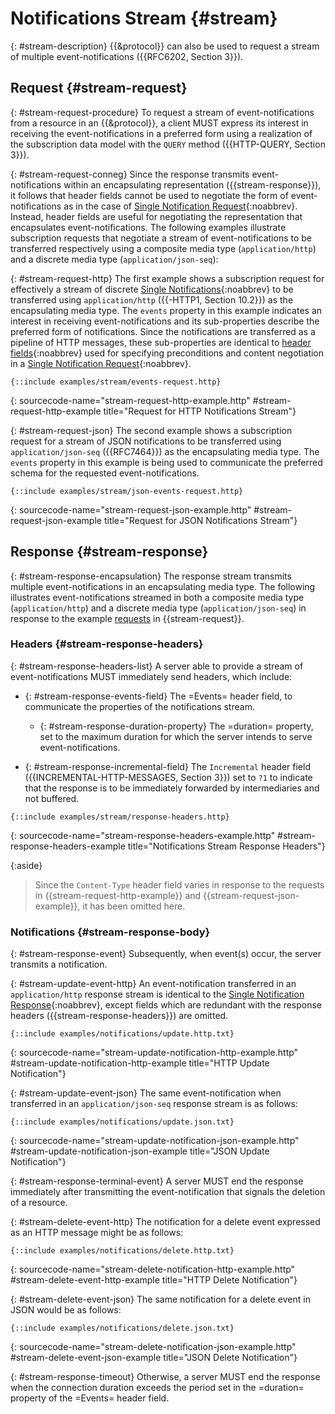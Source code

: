 # Notifications Stream {#stream}

{: #stream-description}
{{&protocol}} can also be used to request a stream of multiple event-notifications ({{RFC6202, Section 3}}).

## Request {#stream-request}

{: #stream-request-procedure}
To request a stream of event-notifications from a resource in an {{&protocol}}, a client MUST express its interest in receiving the event-notifications in a preferred form using a realization of the subscription data model with the `QUERY` method ({{HTTP-QUERY, Section 3}}).

{: #stream-request-conneg}
Since the response transmits event-notifications within an encapsulating representation ({{stream-response}}), it follows that header fields cannot be used to negotiate the form of event-notifications as in the case of [Single Notification Request](#single-notification-request){:noabbrev}. Instead, header fields are useful for negotiating the representation that encapsulates event-notifications. The following examples illustrate subscription requests that negotiate a stream of event-notifications to be transferred respectively using a composite media type (`application/http`) and a discrete media type (`application/json-seq`):

{: #stream-request-http}
The first example shows a subscription request for effectively a stream of discrete [Single Notifications](#single-notification){:noabbrev} to be transferred using `application/http` ({{-HTTP1, Section 10.2}}) as the encapsulating media type. The `events` property in this example indicates an interest in receiving event-notifications and its sub-properties describe the preferred form of notifications. Since the notifications are transferred as a pipeline of HTTP messages, these sub-properties are identical to [header fields](#single-notification-request-conneg){:noabbrev} used for specifying preconditions and content negotiation in a [Single Notification Request](#single-notification-request){:noabbrev}.

~~~ http-message
{::include examples/stream/events-request.http}
~~~
{: sourcecode-name="stream-request-http-example.http" #stream-request-http-example title="Request for HTTP Notifications Stream"}

{: #stream-request-json}
The second example shows a subscription request for a stream of JSON notifications to be transferred using `application/json-seq` ({{RFC7464}}) as the encapsulating media type. The `events` property in this example is being used to communicate the preferred schema for the requested event-notifications.

~~~ http-message
{::include examples/stream/json-events-request.http}
~~~
{: sourcecode-name="stream-request-json-example.http" #stream-request-json-example title="Request for JSON Notifications Stream"}

## Response {#stream-response}

{: #stream-response-encapsulation}
The response stream transmits multiple event-notifications in an encapsulating media type. The following illustrates event-notifications streamed in both a composite media type (`application/http`) and a discrete media type (`application/json-seq`) in response to the example [requests](#stream-request) in {{stream-request}}.

### Headers {#stream-response-headers}

{: #stream-response-headers-list}
A server able to provide a stream of event-notifications MUST immediately send headers, which include:

+ {: #stream-response-events-field}
The =Events= header field, to communicate the properties of the notifications stream.

    + {: #stream-response-duration-property}
    The =duration= property, set to the maximum duration for which the server intends to serve event-notifications.

+ {: #stream-response-incremental-field}
The `Incremental` header field ({{INCREMENTAL-HTTP-MESSAGES, Section 3}}) set to `?1` to indicate that the response is to be immediately forwarded by intermediaries and not buffered.

~~~ http-message
{::include examples/stream/response-headers.http}

~~~
{: sourcecode-name="stream-response-headers-example.http" #stream-response-headers-example title="Notifications Stream Response Headers"}

{:aside}
> Since the `Content-Type` header field varies in response to the requests in {{stream-request-http-example}} and {{stream-request-json-example}}, it has been omitted here.

### Notifications {#stream-response-body}

{: #stream-response-event}
Subsequently, when event(s) occur, the server transmits a notification.

{: #stream-update-event-http}
An event-notification transferred in an `application/http` response stream is identical to the [Single Notification Response](#single-notification-response){:noabbrev}, except fields which are redundant with the response headers ({{stream-response-headers}}) are omitted.

~~~ http-message
{::include examples/notifications/update.http.txt}
~~~
{: sourcecode-name="stream-update-notification-http-example.http" #stream-update-notification-http-example title="HTTP Update Notification"}

{: #stream-update-event-json}
The same event-notification when transferred in an `application/json-seq` response stream is as follows:

~~~
{::include examples/notifications/update.json.txt}
~~~
{: sourcecode-name="stream-update-notification-json-example.http" #stream-update-notification-json-example title="JSON Update Notification"}

{: #stream-response-terminal-event}
A server MUST end the response immediately after transmitting the event-notification that signals the deletion of a resource.

{: #stream-delete-event-http}
The notification for a delete event expressed as an HTTP message might be as follows:

~~~ http-message
{::include examples/notifications/delete.http.txt}
~~~
{: sourcecode-name="stream-delete-notification-http-example.http" #stream-delete-event-http-example title="HTTP Delete Notification"}

{: #stream-delete-event-json}
The same notification for a delete event in JSON would be as follows:

~~~
{::include examples/notifications/delete.json.txt}
~~~
{: sourcecode-name="stream-delete-notification-json-example.http" #stream-delete-event-json-example title="JSON Delete Notification"}

{: #stream-response-timeout}
Otherwise, a server MUST end the response when the connection duration exceeds the period set in the =duration= property of the =Events= header field.
